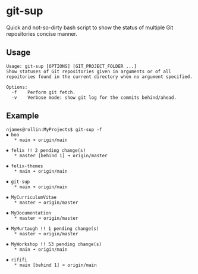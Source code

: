 # git-sup

Quick and not-so-dirty bash script to show the status of multiple Git 
repositories concise manner.

## Usage

~~~
Usage: git-sup [OPTIONS] [GIT_PROJECT_FOLDER ...]
Show statuses of Git repositories given in arguments or of all 
repoitories found in the current directory when no argument specified.

Options:
  -f	Perform git fetch.
  -v	Verbose mode: show git log for the commits behind/ahead.
~~~

## Example

~~~
njames@rollin:MyProjects$ git-sup -f
⏺ boo
   * main ➜ origin/main

⏺ felix !! 2 pending change(s)
   * master [behind 1] ➜ origin/master

⏺ felix-themes
   * main ➜ origin/main

⏺ git-sup
   * main ➜ origin/main

⏺ MyCurriculumVitae
   * master ➜ origin/master

⏺ MyDocumentation
   * master ➜ origin/master

⏺ MyMurtaugh !! 1 pending change(s)
   * master ➜ origin/master

⏺ MyWorkshop !! 53 pending change(s)
   * main ➜ origin/main

⏺ rififi
   * main [behind 1] ➜ origin/main
~~~
